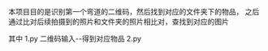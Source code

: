 本项目目的是识别第一个弯道的二维码，然后找到对应的文件夹下的物品，
之后通过比对后续拍摄到的照片和文件夹的照片相比对，查找到对应的图片

其中
1.py   二维码输入--得到对应物品
2.py   
